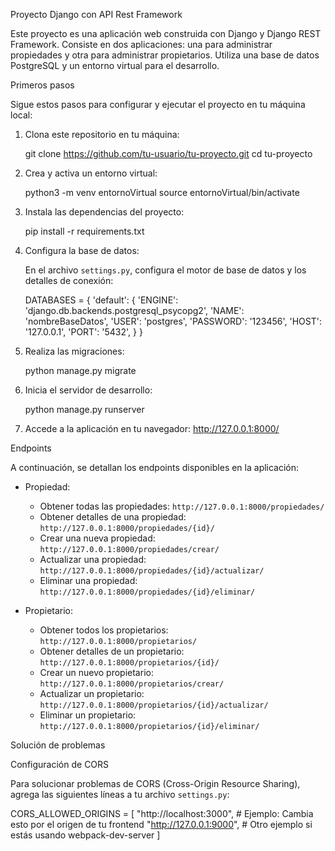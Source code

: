 Proyecto Django con API Rest Framework

Este proyecto es una aplicación web construida con Django y Django REST Framework. Consiste en dos aplicaciones: una para administrar propiedades y otra para administrar propietarios. Utiliza una base de datos PostgreSQL y un entorno virtual para el desarrollo.

Primeros pasos

Sigue estos pasos para configurar y ejecutar el proyecto en tu máquina local:

1. Clona este repositorio en tu máquina:

   git clone https://github.com/tu-usuario/tu-proyecto.git
   cd tu-proyecto

2. Crea y activa un entorno virtual:

   python3 -m venv entornoVirtual
   source entornoVirtual/bin/activate

3. Instala las dependencias del proyecto:

   pip install -r requirements.txt

4. Configura la base de datos:
   
   En el archivo `settings.py`, configura el motor de base de datos y los detalles de conexión:

   DATABASES = {
       'default': {
           'ENGINE': 'django.db.backends.postgresql_psycopg2',
           'NAME': 'nombreBaseDatos',
           'USER': 'postgres',
           'PASSWORD': '123456',
           'HOST': '127.0.0.1',
           'PORT': '5432',
       }
   }

5. Realiza las migraciones:

   python manage.py migrate

6. Inicia el servidor de desarrollo:

   python manage.py runserver

7. Accede a la aplicación en tu navegador: http://127.0.0.1:8000/

Endpoints

A continuación, se detallan los endpoints disponibles en la aplicación:

- Propiedad:
  - Obtener todas las propiedades: `http://127.0.0.1:8000/propiedades/`
  - Obtener detalles de una propiedad: `http://127.0.0.1:8000/propiedades/{id}/`
  - Crear una nueva propiedad: `http://127.0.0.1:8000/propiedades/crear/`
  - Actualizar una propiedad: `http://127.0.0.1:8000/propiedades/{id}/actualizar/`
  - Eliminar una propiedad: `http://127.0.0.1:8000/propiedades/{id}/eliminar/`

- Propietario:
  - Obtener todos los propietarios: `http://127.0.0.1:8000/propietarios/`
  - Obtener detalles de un propietario: `http://127.0.0.1:8000/propietarios/{id}/`
  - Crear un nuevo propietario: `http://127.0.0.1:8000/propietarios/crear/`
  - Actualizar un propietario: `http://127.0.0.1:8000/propietarios/{id}/actualizar/`
  - Eliminar un propietario: `http://127.0.0.1:8000/propietarios/{id}/eliminar/`

Solución de problemas

Configuración de CORS

Para solucionar problemas de CORS (Cross-Origin Resource Sharing), agrega las siguientes líneas a tu archivo `settings.py`:

CORS_ALLOWED_ORIGINS = [
    "http://localhost:3000",  # Ejemplo: Cambia esto por el origen de tu frontend
    "http://127.0.0.1:9000",  # Otro ejemplo si estás usando webpack-dev-server
]

